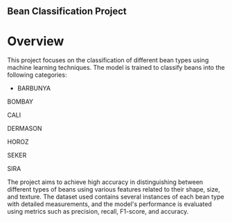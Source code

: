 ## Bean Classification Project
# Overview
This project focuses on the classification of different bean types using machine learning techniques. The model is trained to classify beans into the following categories:

* BARBUNYA 

BOMBAY

CALI

DERMASON

HOROZ

SEKER

SIRA

The project aims to achieve high accuracy in distinguishing between different types of beans using various features related to their shape, size, and texture. The dataset used contains several instances of each bean type with detailed measurements, and the model's performance is evaluated using metrics such as precision, recall, F1-score, and accuracy.
